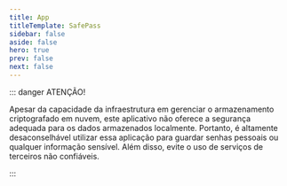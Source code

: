 ```yaml
---
title: App
titleTemplate: SafePass
sidebar: false
aside: false
hero: true
prev: false
next: false
---
```


<VPDocHero
    class="VPDocHero VPDocHero--small-image"
    name="SafePass"
    text="Gerencie suas senhas"
    tagline="Crie, salve e gerencie suas senhas para que você possa fazer login em sites e apps com facilidade."
    image="/image/fluentui-emoji/locked_with_key.png"
/>

::: danger ATENÇÃO!

Apesar da capacidade da infraestrutura em gerenciar o armazenamento criptografado em nuvem, este aplicativo não oferece a segurança adequada para os dados armazenados localmente. Portanto, é altamente desaconselhável utilizar essa aplicação para guardar senhas pessoais ou qualquer informação sensível. Além disso, evite o uso de serviços de terceiros não confiáveis.

:::
